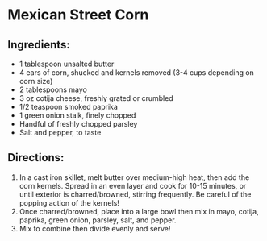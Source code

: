 # Mexican Street Corn 

## Ingredients:

- 1 tablespoon unsalted butter
- 4 ears of corn, shucked and kernels removed (3-4 cups depending on corn size)
- 2 tablespoons mayo
- 3 oz cotija cheese, freshly grated or crumbled
- 1/2 teaspoon smoked paprika
- 1 green onion stalk, finely chopped
- Handful of freshly chopped parsley
- Salt and pepper, to taste

## Directions:

1. In a cast iron skillet, melt butter over medium-high heat, then add the corn kernels. Spread in an even layer and cook for 10-15 minutes, or until exterior is charred/browned, stirring frequently. Be careful of the popping action of the kernels!
2. Once charred/browned, place into a large bowl then mix in mayo, cotija, paprika, green onion, parsley, salt, and pepper.
3. Mix to combine then divide evenly and serve!
